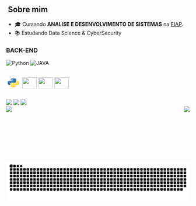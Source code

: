 <div>
  
## &nbsp;Sobre mim

- 🎓 Cursando **ANALISE E DESENVOLVIMENTO DE SISTEMAS** na <a href="https://www.fiap.com.br/">FIAP</a>.
- 📚 Estudando Data Science & CyberSecurity

### BACK-END

![Python](https://img.shields.io/badge/-python-002B4D?style=for-the-badge&logo=python)
![JAVA](https://img.shields.io/badge/-JAVA-002B4D?style=for-the-badge&logo=java)

<div style="display: inline_block"><br>
  <img align="center" height="30" width="40" src="https://raw.githubusercontent.com/devicons/devicon/master/icons/python/python-original.svg">
  <img align="center" height="30" width="40" src="https://cdn.jsdelivr.net/gh/devicons/devicon@latest/icons/pandas/pandas-original.svg">
  <img align="center" height="30" width="40" src="https://cdn.jsdelivr.net/gh/devicons/devicon@latest/icons/java/java-original.svg" />
  
  <img align="center" height="30" width="40" src="https://cdn.jsdelivr.net/gh/devicons/devicon@latest/icons/sqldeveloper/sqldeveloper-original.svg" />
            
          

</div>
  
  ##
 
<div> 
  <a href="https://instagram.com/" target="_blank"><img src="https://img.shields.io/badge/-Instagram-%23E4405F?style=for-the-badge&logo=instagram&logoColor=white" target="_blank"></a>
  <a href = "mailto:gabrielpgaliza2@gmail.com"><img src="https://img.shields.io/badge/-Gmail-%23333?style=for-the-badge&logo=gmail&logoColor=white" target="_blank"></a>
  <a href="https://www.linkedin.com/in/gabriel-pescarolli-galiza-542222289/" target="_blank"><img src="https://img.shields.io/badge/-LinkedIn-%230077B5?style=for-the-badge&logo=linkedin&logoColor=white" target="_blank"></a> 
  
</div>


</div>

<div>
<img align="left"  height="150em" src="https://github-readme-stats.vercel.app/api?username=brielpg&show_icons=true&theme=radical">
<img align="right" height="150em" src="https://github-readme-stats.vercel.app/api/top-langs/?username=brielpg&layout=compact&theme=radical">
</div>


<picture>
  <source
    media="(prefers-color-scheme: dark)"
    srcset="https://github.com/brielpg/brielpg/blob/output/github-contribution-grid-snake-dark.svg"
  />
  <source
    media="(prefers-color-scheme: light)"
    srcset="https://github.com/brielpg/brielpg/blob/output/github-contribution-grid-snake.svg"
  />
  <img
    alt="github contribution grid snake animation"
    src="https://raw.githubusercontent.com/platane/snk/output/github-contribution-grid-snake.svg"
  />
</picture>

